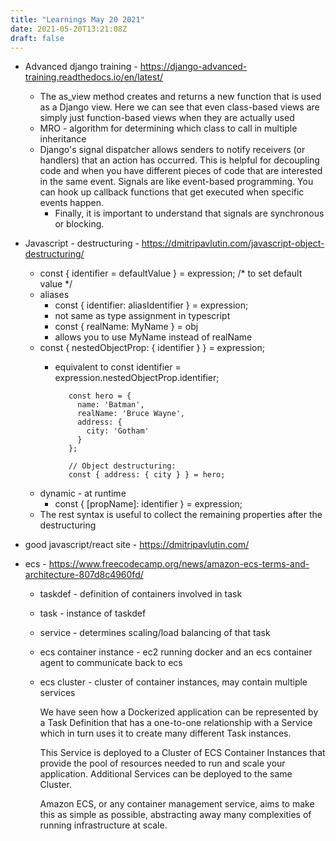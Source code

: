 ```yaml
---
title: "Learnings May 20 2021"
date: 2021-05-20T13:21:08Z
draft: false
---
```


* Advanced django training -  https://django-advanced-training.readthedocs.io/en/latest/
    * The as_view method creates and returns a new function that is used as a Django view. Here we can see that even class-based views are simply just function-based views when they are actually used
    * MRO - algorithm for determining which class to call in multiple inheritance
    * Django's signal dispatcher allows senders to notify receivers (or handlers) that an action has occurred. This is helpful for decoupling code and when you have different pieces of code that are interested in the same event. Signals are like event-based programming. You can hook up callback functions that get executed when specific events happen.
        * Finally, it is important to understand that signals are synchronous or blocking. 
* Javascript - destructuring - https://dmitripavlutin.com/javascript-object-destructuring/
    * const { identifier = defaultValue } = expression; /* to set default value */
    * aliases
       - const { identifier: aliasIdentifier } = expression;
       - not same as type assignment in typescript
       - const { realName:  MyName } = obj
       - allows you to use MyName instead of realName
    * const { nestedObjectProp: { identifier } } = expression;
       - equivalent to const identifier = expression.nestedObjectProp.identifier;

                const hero = {
                  name: 'Batman',
                  realName: 'Bruce Wayne',
                  address: {
                    city: 'Gotham'
                  }
                };

                // Object destructuring:
                const { address: { city } } = hero;
    * dynamic - at runtime 
        - const { [propName]: identifier } = expression;
    * The rest syntax is useful to collect the remaining properties after the destructuring

* good javascript/react site - https://dmitripavlutin.com/
* ecs - https://www.freecodecamp.org/news/amazon-ecs-terms-and-architecture-807d8c4960fd/
    * taskdef - definition of containers involved in task
    * task - instance of taskdef
    * service - determines scaling/load balancing of that task
    * ecs container instance - ec2 running docker and an ecs container agent to communicate back to ecs
    * ecs cluster - cluster of container instances, may contain multiple services

        We have seen how a Dockerized application can be represented by a Task Definition that has a one-to-one relationship with a Service which in turn uses it to create many different Task instances.

        This Service is deployed to a Cluster of ECS Container Instances that provide the pool of resources needed to run and scale your application. Additional Services can be deployed to the same Cluster.

        Amazon ECS, or any container management service, aims to make this as simple as possible, abstracting away many complexities of running infrastructure at scale.
